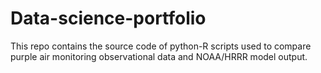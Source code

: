 # Data-science-portfolio

This repo contains the source code of python-R scripts used to compare purple air monitoring observational data and NOAA/HRRR model output.
